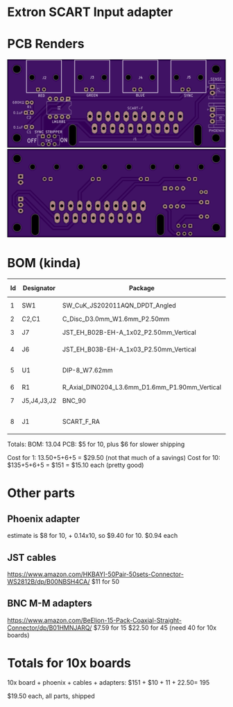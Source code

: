 Extron SCART Input adapter
==========================

PCB Renders
===========

![Front Render](renders/front.png)
![Back Render](renders/back.png)

BOM (kinda)
===========

|Id             | Designator    |Package                                          |Quantity   |Designation     |Supplier and ref                                                                                                 | Unit Price | Total |
|---------------|---------------|-------------------------------------------------|-----------|----------------|-----------------------------------------------------------------------------------------------------------------|------------|-------|
|1              | SW1           |SW_CuK_JS202011AQN_DPDT_Angled                   |1          |SW_DPDT_x2      | Arrow: https://www.arrow.com/en/products/js202011aqn/ck                                                         | $0.40      |       |
|2              | C2,C1         |C_Disc_D3.0mm_W1.6mm_P2.50mm                     |2          |0.1uF           | Arrow                                                                                                           | cheap      |       |
|3              | J7            |JST_EH_B02B-EH-A_1x02_P2.50mm_Vertical           |1          |Conn_01x02_Male | Arrow: https://www.arrow.com/en/products/b3b-eh-a-lf-sn/jst-manufacturing                                       | $0.17      |       |
|4              | J6            |JST_EH_B03B-EH-A_1x03_P2.50mm_Vertical           |1          |Conn_01x03_Male | Arrow: https://www.arrow.com/en/products/b2b-xh-a-lf-sn/jst-manufacturing                                       | $0.14      |       |
|5              | U1            |DIP-8_W7.62mm                                    |1          |LM1881          | Arrow: https://www.arrow.com/en/products/lm1881nnopb/texas-instruments                                          | $3.34      |       |
|6              | R1            |R_Axial_DIN0204_L3.6mm_D1.6mm_P1.90mm_Vertical   |1          |680             | Arrow                                                                                                           | cheap      |       |
|7              | J5,J4,J3,J2   |BNC_90                                           |4          |Conn_Coaxial    | Arrow: https://www.arrow.com/en/products/415218-1/te-connectivity                                               | $1.79      | $7.20 |
|8              | J1            |SCART_F_RA                                       |1          |SCART-F         | Console5: https://console5.com/store/female-scart-jp21-through-hole-pcb-mount-21-pin-connector-right-angle.html | $1.79      |       |

Totals:
BOM: 13.04
PCB: $5 for 10, plus $6 for slower shipping

Cost for 1: 13.50+5+6+5 = $29.50 (not that much of a savings)
Cost for 10: $135+5+6+5 = $151 = $15.10 each (pretty good)

Other parts 
===========

Phoenix adapter
---------------
estimate is $8 for 10, + 0.14x10, so $9.40 for 10. $0.94 each

JST cables 
----------
https://www.amazon.com/HKBAYI-50Pair-50sets-Connector-WS2812B/dp/B00NBSH4CA/ 
$11 for 50

BNC M-M adapters
---------------
https://www.amazon.com/BeElion-15-Pack-Coaxial-Straight-Connector/dp/B01HMNJARQ/ 
$7.59 for 15
$22.50 for 45 (need 40 for 10x boards)

Totals for 10x boards
=====================
10x board + phoenix + cables + adapters: $151 + $10 + $11 + 22.50 = ~$195

$19.50 each, all parts, shipped
